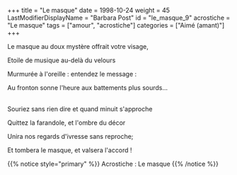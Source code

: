 +++
title = "Le masque"
date = 1998-10-24
weight = 45
LastModifierDisplayName = "Barbara Post"
id = "le_masque_9"
acrostiche = "Le masque"
tags = ["amour", "acrostiche"]
categories = ["Aimé (amant)"]
+++

Le masque au doux mystère offrait votre visage,

Etoile de musique au-delà du velours

Murmurée à l'oreille : entendez le message :

Au fronton sonne l'heure aux battements plus sourds...

 \
Souriez sans rien dire et quand minuit s'approche

Quittez la farandole, et l'ombre du décor

Unira nos regards d'ivresse sans reproche;

Et tombera le masque, et valsera l'accord !

{{% notice style="primary" %}}
Acrostiche : Le masque
{{% /notice %}}
